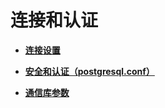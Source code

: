 # 连接和认证<a name="ZH-CN_TOPIC_0242371484"></a>

-   **[连接设置](连接设置.md)**  

-   **[安全和认证（postgresql.conf）](安全和认证_postgresql-conf.md)**  

-   **[通信库参数](通信库参数.md)**  



